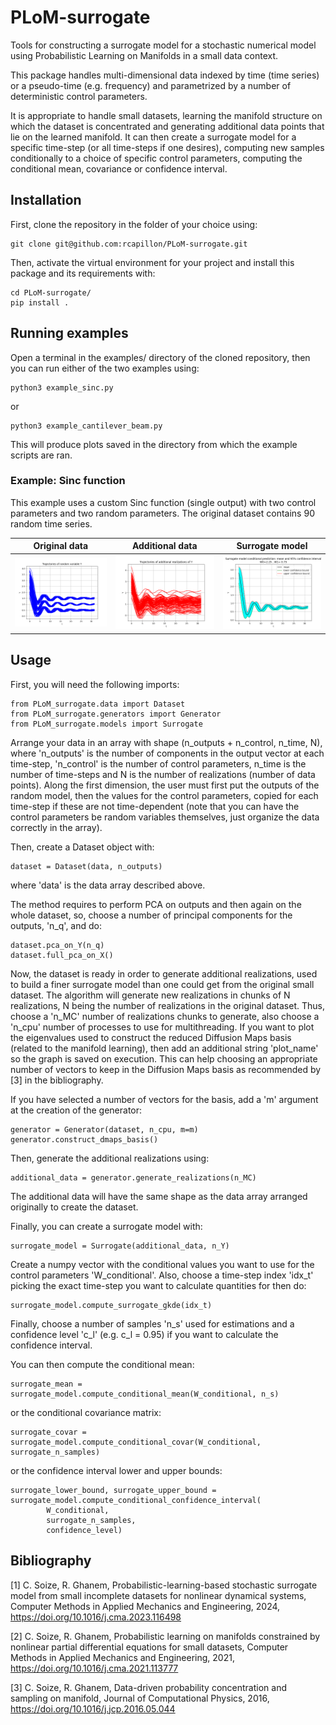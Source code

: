 # PLoM-surrogate
Tools for constructing a surrogate model for a stochastic numerical model using Probabilistic Learning on Manifolds
in a small data context.

This package handles multi-dimensional data indexed by time (time series) or a pseudo-time (e.g. frequency) and 
parametrized by a number of deterministic control parameters.

It is appropriate to handle small datasets, learning the manifold structure on which the dataset is
concentrated and generating additional data points that lie on the learned manifold. It can then create a surrogate
model for a specific time-step (or all time-steps if one desires), computing new samples conditionally to a choice
of specific control parameters, computing the conditional mean, covariance or confidence interval.

## Installation
First, clone the repository in the folder of your choice using:
```
git clone git@github.com:rcapillon/PLoM-surrogate.git
```
Then, activate the virtual environment for your project and install this package and its requirements with:
```
cd PLoM-surrogate/
pip install .
```

## Running examples
Open a terminal in the examples/ directory of the cloned repository, then you can run either of the two examples using:
```
python3 example_sinc.py
```
or
```
python3 example_cantilever_beam.py
```
This will produce plots saved in the directory from which the example scripts are ran.

### Example: Sinc function
This example uses a custom Sinc function (single output) with two control parameters and two random parameters. 
The original dataset contains 90 random time series.

|                                                   Original data                                                   |                                                Additional data                                                |                                                     Surrogate model                                                      |
|:-----------------------------------------------------------------------------------------------------------------:|:-------------------------------------------------------------------------------------------------------------:|:------------------------------------------------------------------------------------------------------------------------:|
| <img src="https://github.com/rcapillon/PLoM-surrogate/blob/main/readme_files/sinc_original_data.png" width="400"> | <img src="https://github.com/rcapillon/PLoM-surrogate/blob/main/readme_files/sinc_mcmc_data.png" width="400"> | <img src="https://github.com/rcapillon/PLoM-surrogate/blob/main/readme_files/sinc_surrogate_timeseries.png" width="400"> |

## Usage
First, you will need the following imports:
```
from PLoM_surrogate.data import Dataset
from PLoM_surrogate.generators import Generator
from PLoM_surrogate.models import Surrogate
```
Arrange your data in an array with shape (n_outputs + n_control, n_time, N), where 'n_outputs' is the number of 
components in the output vector at each time-step, 'n_control' is the number of control parameters, n_time is the number
of time-steps and N is the number of realizations (number of data points). Along the first dimension, the user must 
first put the outputs of the random model, then the values for the control parameters, copied for each time-step if
these are not time-dependent (note that you can have the control parameters be random variables themselves, just
organize the data correctly in the array).

Then, create a Dataset object with:
```
dataset = Dataset(data, n_outputs)
```
where 'data' is the data array described above.

The method requires to perform PCA on outputs and then again on the whole dataset, so, choose a number of principal 
components for the outputs, 'n_q', and do:
```
dataset.pca_on_Y(n_q)
dataset.full_pca_on_X()
```

Now, the dataset is ready in order to generate additional realizations, used to build a finer surrogate model than one
could get from the original small dataset. The algorithm will generate new realizations in chunks of N realizations, N
being the number of realizations in the original dataset. Thus, choose a 'n_MC' number of realizations chunks to 
generate, also choose a 'n_cpu' number of processes to use for multithreading. If you want to plot the eigenvalues used
to construct the reduced Diffusion Maps basis (related to the manifold learning), then add an additional string 
'plot_name' so the graph is saved on execution. This can help choosing an appropriate number of vectors to keep in the
Diffusion Maps basis as recommended by [3] in the bibliography. 

If you have selected a number of vectors for the basis, add a 'm' argument at the creation of the generator:
```
generator = Generator(dataset, n_cpu, m=m)
generator.construct_dmaps_basis()
```
Then, generate the additional realizations using:
```
additional_data = generator.generate_realizations(n_MC)
```
The additional data will have the same shape as the data array arranged originally to create the dataset.

Finally, you can create a surrogate model with:
```
surrogate_model = Surrogate(additional_data, n_Y)
```
Create a numpy vector with the conditional values you want to use for the control parameters 'W_conditional'.
Also, choose a time-step index 'idx_t' picking the exact time-step you want to calculate quantities for then do:
```
surrogate_model.compute_surrogate_gkde(idx_t)
```
Finally, choose a number of samples 'n_s' used for estimations and a confidence level 'c_l' (e.g. c_l = 0.95) if you 
want to calculate the confidence interval.

You can then compute the conditional mean:
```
surrogate_mean = surrogate_model.compute_conditional_mean(W_conditional, n_s)
```
or the conditional covariance matrix:
```
surrogate_covar = surrogate_model.compute_conditional_covar(W_conditional, surrogate_n_samples)
```
or the confidence interval lower and upper bounds:
```
surrogate_lower_bound, surrogate_upper_bound = surrogate_model.compute_conditional_confidence_interval(
        W_conditional,
        surrogate_n_samples,
        confidence_level)
```

## Bibliography
[1] C. Soize, R. Ghanem, 
Probabilistic-learning-based stochastic surrogate model from small incomplete datasets for nonlinear dynamical systems, 
Computer Methods in Applied Mechanics and Engineering, 2024, https://doi.org/10.1016/j.cma.2023.116498

[2] C. Soize, R. Ghanem, Probabilistic learning on manifolds constrained by nonlinear partial differential equations 
for small datasets, Computer Methods in Applied Mechanics and Engineering, 2021, 
https://doi.org/10.1016/j.cma.2021.113777

[3] C. Soize, R. Ghanem,
Data-driven probability concentration and sampling on manifold, Journal of Computational Physics, 2016,
https://doi.org/10.1016/j.jcp.2016.05.044